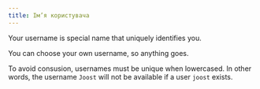 ```yaml
---
title: Ім’я користувача
---
```


Your username is special name that uniquely identifies you.

You can choose your own username, so anything goes.

To avoid consusion, usernames must be unique when lowercased. In other words, the username `Joost` will not be available if a user `joost` exists.

